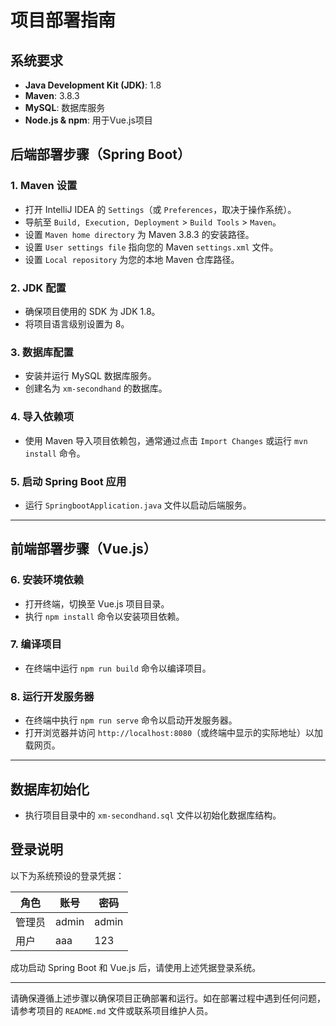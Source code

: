 # 项目部署指南

## 系统要求
- **Java Development Kit (JDK)**: 1.8
- **Maven**: 3.8.3
- **MySQL**: 数据库服务
- **Node.js & npm**: 用于Vue.js项目

## 后端部署步骤（Spring Boot）

### 1. Maven 设置
- 打开 IntelliJ IDEA 的 `Settings`（或 `Preferences`，取决于操作系统）。
- 导航至 `Build, Execution, Deployment` > `Build Tools` > `Maven`。
- 设置 `Maven home directory` 为 Maven 3.8.3 的安装路径。
- 设置 `User settings file` 指向您的 Maven `settings.xml` 文件。
- 设置 `Local repository` 为您的本地 Maven 仓库路径。

### 2. JDK 配置
- 确保项目使用的 SDK 为 JDK 1.8。
- 将项目语言级别设置为 8。

### 3. 数据库配置
- 安装并运行 MySQL 数据库服务。
- 创建名为 `xm-secondhand` 的数据库。

### 4. 导入依赖项
- 使用 Maven 导入项目依赖包，通常通过点击 `Import Changes` 或运行 `mvn install` 命令。

### 5. 启动 Spring Boot 应用
- 运行 `SpringbootApplication.java` 文件以启动后端服务。

---

## 前端部署步骤（Vue.js）

### 6. 安装环境依赖
- 打开终端，切换至 Vue.js 项目目录。
- 执行 `npm install` 命令以安装项目依赖。

### 7. 编译项目
- 在终端中运行 `npm run build` 命令以编译项目。

### 8. 运行开发服务器
- 在终端中执行 `npm run serve` 命令以启动开发服务器。
- 打开浏览器并访问 `http://localhost:8080`（或终端中显示的实际地址）以加载网页。

---

## 数据库初始化
- 执行项目目录中的 `xm-secondhand.sql` 文件以初始化数据库结构。

## 登录说明
以下为系统预设的登录凭据：

| 角色   | 账号   | 密码   |
| ------ | ------ | ------ |
| 管理员 | admin  | admin  |
| 用户   | aaa    | 123    |

成功启动 Spring Boot 和 Vue.js 后，请使用上述凭据登录系统。

---

请确保遵循上述步骤以确保项目正确部署和运行。如在部署过程中遇到任何问题，请参考项目的 `README.md` 文件或联系项目维护人员。
